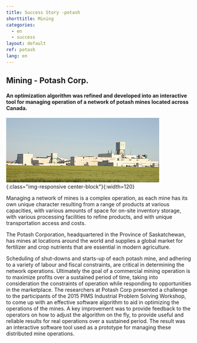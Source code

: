 ```yaml
---
title: Success Story -potash
shorttitle: Mining
categories:
  - en
  - success
layout: default
ref: potash
lang: en
---
```


## Mining - Potash Corp.

#### An optimization algorithm was refined and developed into an interactive tool for managing operation of a network of potash mines located across Canada. 

![PotashMine](/img/portfolio/potash_cory.jpg){:class="img-responsive center-block"}{:width=120}

Managing a network of mines is a complex operation, as each mine has its own unique character resulting from a range of products at various capacities, with various amounts of space for
on-site inventory storage,  with various processing facilities to refine products, and with unique transportation access and costs. 

The Potash Corporation, headquartered in the Province of Saskatchewan, has mines at locations around the world and supplies a global market for fertilizer and crop nutrients that are essential in modern agriculture. 

Scheduling of shut-downs and starts-up of each potash mine, and adhering to a variety of labour and fiscal constraints, are critical in determining the network operations. Ultimately the goal of a commercial mining operation is to maximize profits over a sustained period of time, taking into consideration the constraints of operation while responding to opportunities in the marketplace. The researchers at Potash Corp presented a challenge to the participants of the 2015 PIMS Industrial Problem Solving Workshop, to come up with an effective software algorithm to aid in optimizing the operations of the mines. A key improvement was to provide feedback to the operators on how to adjust the algorithm on the fly, to provide useful and reliable results for real operations over a sustained period. The result was an interactive software tool used as a prototype for managing these distributed mine operations. 
